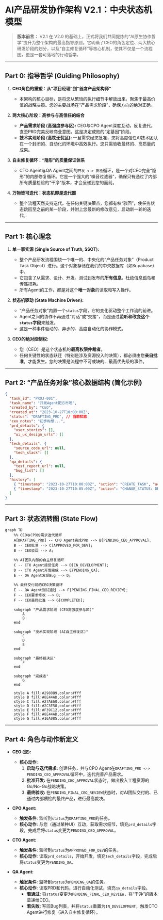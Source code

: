 # AI产品研发协作架构 V2.1：中央状态机模型

> **版本前言：** V2.1 在 V2.0 的基础上，正式将我们共同提炼的“AI原生协作哲学”提升为整个架构的最高指导原则。它明确了CEO的角色定位、两大核心研发阶段的划分，以及“自主修复循环”等核心机制，使其不仅是一个流程图，更是一套可落地的行动哲学。

---

## **Part 0: 指导哲学 (Guiding Philosophy)**

1.  **CEO角色的重塑：从“项目经理”到“首席产品架构师”**
    *   本架构的核心目标，是将您从繁琐的执行细节中解放出来，聚焦于最高价值的战略决策。您的主要战场在“产品需求阶段”，确保方向的绝对正确。

2.  **两大核心阶段：高参与与高信任的结合**
    *   **产品需求阶段 (高强度参与区):** CEO与CPO Agent深度互动，反复迭代，直至PRD完美反映商业意图。这是决定成败的“定基因”阶段。
    *   **技术实现阶段 (高枕无忧区):** 一旦需求经您批准，您将高度信任AI技术团队在一个封闭的、自动化的环境中高效执行。您只需验收最终的、高质量的成果。

3.  **自主修复循环：“隐形”的质量保证体系**
    *   CTO Agent与QA Agent之间的`开发 <-> 质检`循环，是一个对CEO完全“隐形”的内部修复循环。它是一个强大的“噪音过滤器”，确保只有通过了内部所有质量检验的“干净”版本，才会呈递到您的面前。

4.  **万物皆可迭代：状态机即是迭代器**
    *   整个流程天然支持迭代。在任何关键决策点，您都有权“驳回”，使任务状态跳回至之前的某一阶段，并附上您最新的修改意见，启动新一轮的迭代。

---

## **Part 1: 核心理念**

1.  **单一事实源 (Single Source of Truth, SSOT):**
    *   整个产品研发流程围绕一个唯一的、中央化的“产品任务对象”（Product Task Object）进行。这个对象存储在我们的中央数据库（如Supabase）中。
    *   它包含了从需求、设计、开发、测试到发布的**所有信息**。杜绝信息孤岛和传递损耗。
    *   所有Agent的工作，都是对这个**唯一对象**的读取和写入操作。

2.  **状态机驱动 (State Machine Driven):**
    *   “产品任务对象”内置一个`status`字段，它的变化驱动整个工作流的前进。
    *   Agent之间的协作不再通过“对话”或“交接”，而是通过**监听和改变这个`status`字段**来触发。
    *   这是一种事件驱动的、异步的、高度自动化的协作模式。

3.  **CEO的绝对控制权:**
    *   您（CEO）是这个状态机的**最高权限仲裁者**。
    *   任何关键性的状态跃迁（特别是涉及资源投入的决策），都必须由您**亲自批准**，才能发生。您的决策是流程中不可或缺的、最高优先级的事件。

---

## **Part 2: “产品任务对象”核心数据结构 (简化示例)**

```json
{
  "task_id": "PROJ-001",
  "task_name": "开发Agent配方市场",
  "created_by": "CEO",
  "created_at": "2023-10-27T10:00:00Z",
  "status": "DRAFTING_PRD", // 当前状态
  "ceo_notes": "初步构想...",
  "prd_details": {
    "user_stories": [],
    "ui_ux_design_urls": []
  },
  "tech_details": {
    "source_code_url": null,
    "tech_stack": []
  },
  "qa_details": {
    "test_report_url": null,
    "bug_list": []
  },
  "history": [
    { "timestamp": "2023-10-27T10:00:00Z", "action": "CREATE_TASK", "actor": "CEO" },
    { "timestamp": "2023-10-27T10:05:00Z", "action": "CHANGE_STATUS: DRAFTING_PRD", "actor": "System" }
  ]
}
```

---

## **Part 3: 状态流转图 (State Flow)**

```mermaid
graph TD
    %% CEO与CPO的需求迭代循环
    A[DRAFTING_PRD] -- CPO Agent完成PRD --> B{PENDING_CEO_APPROVAL};
    B -- CEO批准 --> C[APPROVED_FOR_DEV];
    B -- CEO驳回 --> A;

    %% AI团队内部的自主修复循环
    C -- CTO Agent接受任务 --> D[IN_DEVELOPMENT];
    D -- CTO Agent开发完成 --> E{PENDING_QA};
    E -- QA Agent发现Bug --> D;

    %% 最终交付前的CEO决策循环
    E -- QA Agent测试通过 --> F{PENDING_FINAL_CEO_REVIEW};
    F -- CEO要求修改 --> D;
    F -- CEO最终批准 --> G[COMPLETED];

    subgraph "产品需求阶段 (CEO高强度参与区)"
        A
        B
    end

    subgraph "技术实现阶段 (AI自主修复区)"
        C
        D
        E
    end
    
    subgraph "最终裁决区"
        F
    end

    subgraph "完成态"
        G
    end

    style A fill:#2980B9,color:#fff
    style B fill:#8E44AD,color:#fff
    style C fill:#27AE60,color:#fff
    style D fill:#2C3E50,color:#fff
    style E fill:#F39C12,color:#fff
    style F fill:#8E44AD,color:#fff
    style G fill:#16A085,color:#fff
```

---

## **Part 4: 角色与动作新定义**

*   **CEO (您):**
    *   **核心动作:**
        1.  **启动与迭代需求:** 创建任务，并与CPO Agent在`DRAFTING_PRD <-> PENDING_CEO_APPROVAL`循环中，迭代完善产品需求。
        2.  **批准开发:** 在`PENDING_CEO_APPROVAL`状态时，做出投入工程资源的Go/No-Go战略决策。
        3.  **最终验收:** 在`PENDING_FINAL_CEO_REVIEW`状态时，对AI团队交付的、已通过内部质检的最终产品，进行最高裁决。

*   **CPO Agent:**
    *   **触发条件:** 监听到`status`为`DRAFTING_PRD`的任务。
    *   **核心动作:** 与您（通过某种UI）互动，获取需求细节，填充`prd_details`字段，完成后将`status`变更为`PENDING_CEO_APPROVAL`。

*   **CTO Agent:**
    *   **触发条件:** 监听到`status`为`APPROVED_FOR_DEV`的任务。
    *   **核心动作:** 读取`prd_details`，开始开发，填充`tech_details`字段，完成后将`status`变更为`PENDING_QA`。

*   **QA Agent:**
    *   **触发条件:** 监听到`status`为`PENDING_QA`的任务。
    *   **核心动作:** 读取PRD和代码，进行自动化测试，填充`qa_details`字段。
        *   **若通过:** 将`status`变更为`PENDING_FINAL_CEO_REVIEW`，将“干净”的版本呈递给CEO。
        *   **若失败:** 写回Bug列表，并将`status`重置为`IN_DEVELOPMENT`，触发CTO Agent进行修复（进入自主修复循环）。